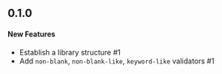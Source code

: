 ## 0.1.0

#### New Features

  - Establish a library structure #1
  - Add `non-blank`, `non-blank-like`, `keyword-like` validators #1
